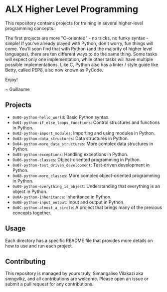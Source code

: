 # ALX Higher Level Programming

This repository contains projects for training in several higher-level programming concepts.

The first projects are more "C-oriented" - no tricks, no funky syntax - simple!
If you've already played with Python, don't worry, fun things will come.
You'll soon find that with Python (and the majority of higher level languages), there are ten different ways to do the same thing. Some tasks will expect only one implementation, while other tasks will have multiple possible implementations.
Like C, Python also has a linter / style guide like Betty, called PEP8, also now known as PyCode.

Enjoy!

~ Guillaume

## Projects

- `0x00-python-hello_world`: Basic Python syntax.
- `0x01-python-if_else_loops_functions`: Control structures and functions in Python.
- `0x02-python-import_modules`: Importing and using modules in Python.
- `0x03-python-data_structures`: Data structures in Python.
- `0x04-python-more_data_structures`: More complex data structures in Python.
- `0x05-python-exceptions`: Handling exceptions in Python.
- `0x06-python-classes`: Object-oriented programming in Python.
- `0x07-python-test_driven_development`: Test-driven development in Python.
- `0x08-python-more_classes`: More complex object-oriented programming in Python.
- `0x09-python-everything_is_object`: Understanding that everything is an object in Python.
- `0x0A-python-inheritance`: Inheritance in Python.
- `0x0B-python-input_output`: Input and output in Python.
- `0x0C-python-almost_a_circle`: A project that brings many of the previous concepts together.

## Usage

Each directory has a specific README file that provides more details on how to use and run each project.

## Contributing

This repository is managed by yours truly, Simangaliso Vilakazi aka smngvlkz, and all contributions are welcome. Please open an issue or submit a pull request for any contributions.

